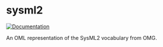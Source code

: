 # sysml2

[![Documentation](https://img.shields.io/badge/Version-20230201-blue)](https://github.com/Systems-Modeling/SysML-v2-Pilot-Implementation) 

An OML representation of the SysML2 vocabulary from OMG.
